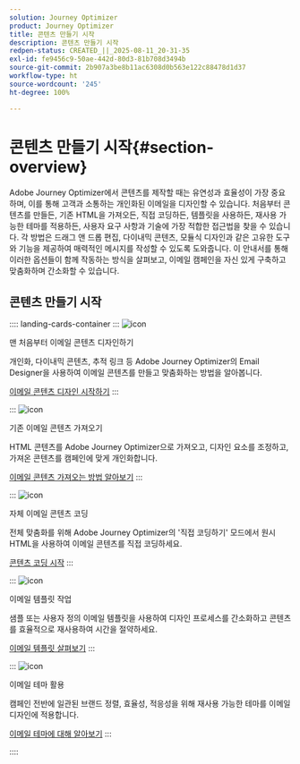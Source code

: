 ```yaml
---
solution: Journey Optimizer
product: Journey Optimizer
title: 콘텐츠 만들기 시작
description: 콘텐츠 만들기 시작
redpen-status: CREATED_||_2025-08-11_20-31-35
exl-id: fe9456c9-50ae-442d-80d3-81b708d3494b
source-git-commit: 2b907a3be8b11ac6308d0b563e122c88478d1d37
workflow-type: ht
source-wordcount: '245'
ht-degree: 100%

---
```


# 콘텐츠 만들기 시작{#section-overview}

Adobe Journey Optimizer에서 콘텐츠를 제작할 때는 유연성과 효율성이 가장 중요하며, 이를 통해 고객과 소통하는 개인화된 이메일을 디자인할 수 있습니다. 처음부터 콘텐츠를 만들든, 기존 HTML을 가져오든, 직접 코딩하든, 템플릿을 사용하든, 재사용 가능한 테마를 적용하든, 사용자 요구 사항과 기술에 가장 적합한 접근법을 찾을 수 있습니다. 각 방법은 드래그 앤 드롭 편집, 다이내믹 콘텐츠, 모듈식 디자인과 같은 고유한 도구와 기능을 제공하여 매력적인 메시지를 작성할 수 있도록 도와줍니다. 이 안내서를 통해 이러한 옵션들이 함께 작동하는 방식을 살펴보고, 이메일 캠페인을 자신 있게 구축하고 맞춤화하며 간소화할 수 있습니다.

## 콘텐츠 만들기 시작

:::: landing-cards-container
:::
![icon](https://cdn.experienceleague.adobe.com/icons/circle-play.svg)

맨 처음부터 이메일 콘텐츠 디자인하기

개인화, 다이내믹 콘텐츠, 추적 링크 등 Adobe Journey Optimizer의 Email Designer을 사용하여 이메일 콘텐츠를 만들고 맞춤화하는 방법을 알아봅니다.

[이메일 콘텐츠 디자인 시작하기](../using/email/content-from-scratch.md)
:::

:::
![icon](https://cdn.experienceleague.adobe.com/icons/list-check.svg)

기존 이메일 콘텐츠 가져오기

HTML 콘텐츠를 Adobe Journey Optimizer으로 가져오고, 디자인 요소를 조정하고, 가져온 콘텐츠를 캠페인에 맞게 개인화합니다.

[이메일 콘텐츠 가져오는 방법 알아보기](../using/email/existing-content.md)
:::

:::
![icon](https://cdn.experienceleague.adobe.com/icons/code-branch.svg)

자체 이메일 콘텐츠 코딩

전체 맞춤화를 위해 Adobe Journey Optimizer의 &#39;직접 코딩하기&#39; 모드에서 원시 HTML을 사용하여 이메일 콘텐츠를 직접 코딩하세요.

[콘텐츠 코딩 시작](../using/email/code-content.md)
:::

:::
![icon](https://cdn.experienceleague.adobe.com/icons/puzzle-piece.svg)

이메일 템플릿 작업

샘플 또는 사용자 정의 이메일 템플릿을 사용하여 디자인 프로세스를 간소화하고 콘텐츠를 효율적으로 재사용하여 시간을 절약하세요.

[이메일 템플릿 살펴보기](../using/email/use-email-templates.md)
:::

:::
![icon](https://cdn.experienceleague.adobe.com/icons/gear.svg)

이메일 테마 활용

캠페인 전반에 일관된 브랜드 정렬, 효율성, 적응성을 위해 재사용 가능한 테마를 이메일 디자인에 적용합니다.

[이메일 테마에 대해 알아보기](../using/email/apply-email-themes.md)
:::

::::
